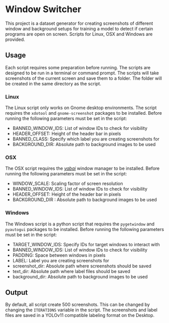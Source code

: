 # Window Switcher 
This project is a dataset generator for creating screenshots of different window and background setups for training a model to detect if certain programs are open on screen. Scripts for Linux, OSX and Windows are provided.

## Usage
Each script requires some preparation before running. The scripts are designed to be run in a terminal or command prompt. The scripts will take screenshots of the current screen and save them to a folder. The folder will be created in the same directory as the script. 

### Linux
The Linux script only works on Gnome desktop environments. The script requires the `xdotool` and `gnome-screenshot` packages to be installed.
Before running the following parameters must be set in the script:

- BANNED_WINDOW_IDS: List of window IDs to check for visibility
- HEADER_OFFSET: Height of the header bar in pixels
- BANNED_CLASS: Specify which label you are creating screenshots for
- BACKGROUND_DIR: Absolute path to background images to be used
### OSX
The OSX script requires the [_yabai_](https://github.com/koekeishiya/yabai) window manager to be installed.
Before running the following parameters must be set in the script:

- WINDOW_SCALE: Scaling factor of screen resolution
- BANNED_WINDOW_IDS: List of window IDs to check for visibility
- HEADER_OFFSET: Height of the header bar in pixels
- BACKGROUND_DIR : Absolute path to background images to be used
### Windows
The Windows script is a python script that requires the `pygetwindow` and `pyautogui` packages to be installed.
Before running the following parameters must be set in the script:

- TARGET_WINDOW_IDS: Specify IDs for target windows to interact with
- BANNED_WINDOW_IDS: List of window IDs to check for visibility
- PADDING: Space between windows in pixels
- LABEL: Label you are creating screenshots for
- screenshot_dir: Absolute path where screenshots should be saved
- text_dir: Absolute path where label files should be saved
- background_dir: Absolute path to background images to be used


## Output
By default, all script create 500 screenshots. This can be changed by changing the `ITERATIONS` variable in the script.
The screenshots and label files are saved in a YOLOv11 compatible labeling format on the Desktop.
